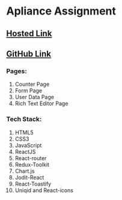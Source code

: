 # Apliance Assignment

## [Hosted Link](https://upliance-assignment-gamma.vercel.app/)
## [GitHub Link](https://github.com/Vipuldamre26/Upliance_Assignment)

### Pages: 
1. Counter Page
2. Form Page
3. User Data Page
4. Rich Text Editor Page

### Tech Stack: 
1. HTML5 
2. CSS3 
3. JavaScript 
4. ReactJS 
5. React-router 
6. Redux-Toolkit
7. Chart.js
8. Jodit-React 
9. React-Toastify 
10. Uniqid and React-icons
